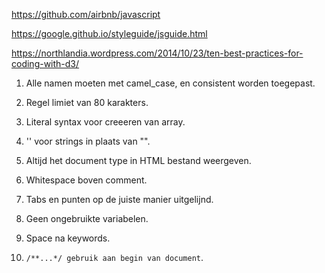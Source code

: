 https://github.com/airbnb/javascript

https://google.github.io/styleguide/jsguide.html

https://northlandia.wordpress.com/2014/10/23/ten-best-practices-for-coding-with-d3/

1. Alle namen moeten met camel_case, en consistent worden toegepast.

2. Regel limiet van 80 karakters.

3. Literal syntax voor creeeren van array.

4. '' voor strings in plaats van "".

5. Altijd het document type in HTML bestand weergeven.

6. Whitespace boven comment.

7. Tabs en punten op de juiste manier uitgelijnd.

8. Geen ongebruikte variabelen.

9. Space na keywords.

10. `/**...*/ gebruik aan begin van document`.
